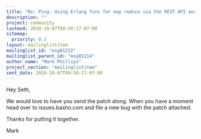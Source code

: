```yaml
---
title: "Re: Ping: Using Erlang funs for map reduce via the REST API and	protocol buffers client"
description: ""
project: community
lastmod: 2010-10-07T09:50:17-07:00
sitemap:
  priority: 0.2
layout: mailinglistitem
mailinglist_id: "msg01222"
mailinglist_parent_id: "msg01214"
author_name: "Mark Phillips"
project_section: "mailinglistitem"
sent_date: 2010-10-07T09:50:17-07:00
---
```



Hey Seth,

We would love to have you send the patch along. When you have a moment
head over to issues.basho.com and file a new bug with the patch
attached.

Thanks for putting it together.

Mark

